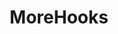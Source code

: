 ---
layout: home

title: MoreHooks
titleTemplate: 基于vue提炼的一些hooks

hero:
  name: MoreHooks
  text: 基于vue提炼的hooks
  tagline: 部分与VueUse相同，会加些甜点，作者目的也是练手观摩
  image:
    src: /logo.png
    alt: VitePress
  actions:
    - theme: brand
      text: 快速开始
      link: /guide/introduce
    - theme: alt
      text: GitHub
      link: https://github.com/M-cheng-web/morehook
    - theme: alt
      text: vueuse官网
      link: https://vueuse.org/
---